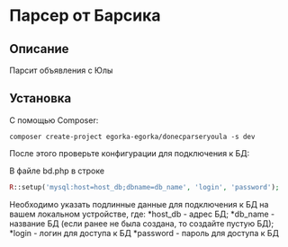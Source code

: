 # Парсер от Барсика

## Описание
Парсит объявления с Юлы

## Установка
С помощью Composer:

```
composer create-project egorka-egorka/donecparseryoula -s dev
```

После этого проверьте конфигурации для подключения к БД:

В файле bd.php в строке 
```php
R::setup('mysql:host=host_db;dbname=db_name', 'login', 'password');
```
Необходимо указать подлинные данные для подключения к БД на вашем локальном устройстве, где:
*host_db - адрес БД;
*db_name - название БД (если ранее не была создана, то создайте пустую БД);
*login - логин для доступа к БД
*password - пароль для доступа к БД
